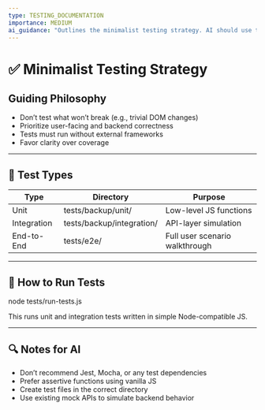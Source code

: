 ```yaml
---
type: TESTING_DOCUMENTATION
importance: MEDIUM
ai_guidance: "Outlines the minimalist testing strategy. AI should use this to understand test coverage, boundaries, and where to add new tests."
---
```


# ✅ Minimalist Testing Strategy

## Guiding Philosophy

- Don’t test what won’t break (e.g., trivial DOM changes)
- Prioritize user-facing and backend correctness
- Tests must run without external frameworks
- Favor clarity over coverage

---

## 🧪 Test Types

| Type        | Directory                 | Purpose                        |
| ----------- | ------------------------- | ------------------------------ |
| Unit        | tests/backup/unit/        | Low-level JS functions         |
| Integration | tests/backup/integration/ | API-layer simulation           |
| End-to-End  | tests/e2e/                | Full user scenario walkthrough |

---

## 🧰 How to Run Tests

node tests/run-tests.js

This runs unit and integration tests written in simple Node-compatible JS.

---

## 🔍 Notes for AI

- Don’t recommend Jest, Mocha, or any test dependencies
- Prefer assertive functions using vanilla JS
- Create test files in the correct directory
- Use existing mock APIs to simulate backend behavior
